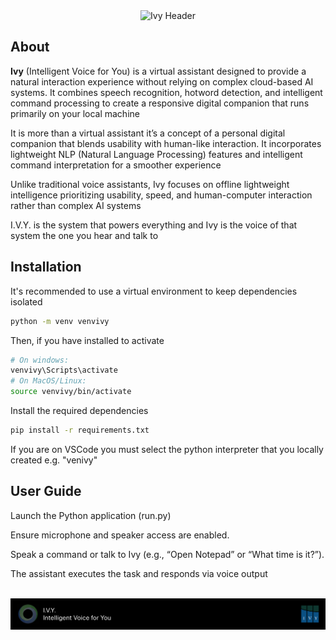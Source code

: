 <div align="center">
  <img src="database/_README/ivy-header.gif" alt="Ivy Header"/>
</div>

## About

**Ivy** (Intelligent Voice for You) is a virtual assistant designed to provide a natural interaction experience without relying on complex cloud-based AI systems. It combines speech recognition, hotword detection, and intelligent command processing to create a responsive digital companion that runs primarily on your local machine

It is more than a virtual assistant it’s a concept of a personal digital companion that blends usability with human-like interaction. It incorporates lightweight NLP (Natural Language Processing) features and intelligent command interpretation for a smoother experience

Unlike traditional voice assistants, Ivy focuses on offline lightweight intelligence prioritizing usability, speed, and human-computer interaction rather than complex AI systems

I.V.Y. is the system that powers everything and Ivy is the voice of that system the one you hear and talk to

## Installation

It's recommended to use a virtual environment to keep dependencies isolated

```bash
python -m venv venvivy
```

Then, if you have installed to activate

```bash
# On windows:
venvivy\Scripts\activate
# On MacOS/Linux:
source venvivy/bin/activate
```

Install the required dependencies

```bash
pip install -r requirements.txt
```

If you are on VSCode you must select the python interpreter that you locally created e.g. "venivy"

## User Guide

Launch the Python application (run.py)

Ensure microphone and speaker access are enabled.

Speak a command or talk to Ivy (e.g., “Open Notepad” or “What time is it?”).

The assistant executes the task and responds via voice output

</br>
<div align="center">
  <img src="database/_README/ivy-footer.png" alt="Ivy Footer"/>
</div>
